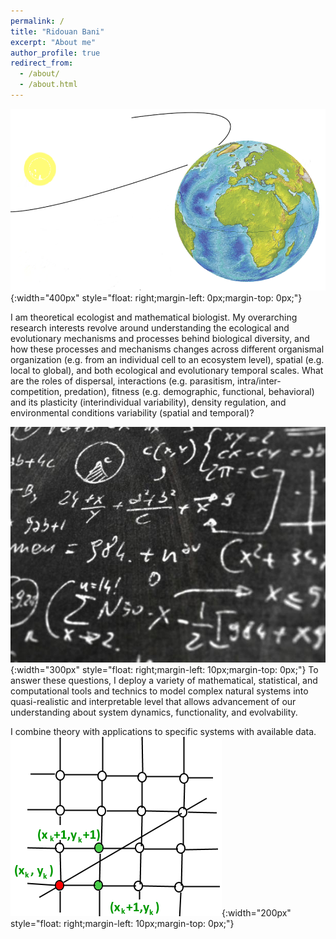 ```yaml
---
permalink: /
title: "Ridouan Bani"
excerpt: "About me"
author_profile: true
redirect_from:
  - /about/
  - /about.html
---
```








![](/images/pic4.png){:width="400px"
style="float: right;margin-left: 0px;margin-top: 0px;"}

I am theoretical ecologist and mathematical biologist. My overarching research interests revolve around understanding the ecological and evolutionary mechanisms and processes behind biological diversity, and how these processes and mechanisms changes across different organismal organization (e.g. from an individual cell to an ecosystem level), spatial (e.g. local to global), and both ecological and evolutionary temporal scales. What are the roles of dispersal, interactions (e.g. parasitism, intra/inter-competition, predation), fitness (e.g. demographic, functional, behavioral) and its plasticity (interindividual variability), density regulation, and environmental conditions variability (spatial and temporal)? 

![](/images/pic5.png){:width="300px"
style="float: right;margin-left: 10px;margin-top: 0px;"}
To answer these questions, I deploy a variety of mathematical, statistical, and computational tools and technics to model complex natural systems into quasi-realistic and interpretable level that allows advancement of our understanding about system dynamics, functionality, and evolvability.

I combine theory with applications to specific systems with available data.
![](/images/pic6.png){:width="200px"
style="float: right;margin-left: 10px;margin-top: 0px;"}





